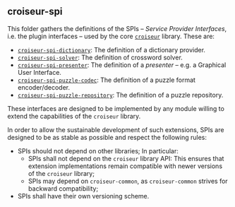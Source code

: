 <!--
SPDX-FileCopyrightText: 2023 Antoine Belvire
SPDX-License-Identifier: GPL-3.0-or-later
-->

## croiseur-spi

This folder gathers the definitions of the SPIs – _Service Provider Interfaces_, i.e. the plugin
interfaces – used by the core [`croiseur`](../croiseur/README.md) library. These are:

* [`croiseur-spi-dictionary`](croiseur-spi-dictionary): The definition of a dictionary
  provider.
* [`croiseur-spi-solver`](croiseur-spi-solver): The definition of crossword solver.
* [`croiseur-spi-presenter`](croiseur-spi-presenter): The definition of a _presenter_ – e.g. a
  Graphical User Interface.
* [`croiseur-spi-puzzle-codec`](croiseur-spi-puzzle-codec): The definition of a puzzle format
  encoder/decoder.
* [`croiseur-spi-puzzle-repository`](croiseur-spi-puzzle-repository): The definition of a puzzle
  repository.

These interfaces are designed to be implemented by any module willing to extend the capabilities of
the `croiseur` library.

In order to allow the sustainable development of such extensions, SPIs are designed to be as
stable as possible and respect the following rules:

* SPIs should not depend on other libraries; In particular:
    * SPIs shall not depend on the `croiseur` library API: This ensures that extension
      implementations remain compatible with newer versions of the `croiseur` library;
    * SPIs may depend on `croiseur-common`, as `croiseur-common` strives for backward
      compatibility;
* SPIs shall have their own versioning scheme.
